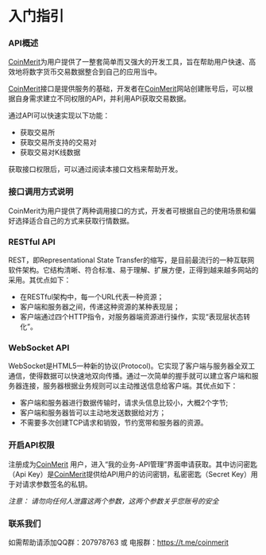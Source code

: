 # 入门指引

### API概述

[CoinMerit](https://www.coinmerit.com/)为用户提供了一整套简单而又强大的开发工具，旨在帮助用户快速、高效地将数字货币交易数据整合到自己的应用当中。

[CoinMerit](https://www.coinmerit.com/)接口是提供服务的基础，开发者在[CoinMerit](https://www.coinmerit.com/)网站创建账号后，可以根据自身需求建立不同权限的API，并利用API获取交易数据。

通过API可以快速实现以下功能：

* 获取交易所
* 获取交易所支持的交易对
* 获取交易对K线数据

获取接口权限后，可以通过阅读本接口文档来帮助开发。

### 接口调用方式说明

CoinMerit为用户提供了两种调用接口的方式，开发者可根据自己的使用场景和偏好选择适合自己的方式来获取行情数据。

### RESTful API

REST，即Representational State Transfer的缩写，是目前最流行的一种互联网软件架构。它结构清晰、符合标准、易于理解、扩展方便，正得到越来越多网站的采用。其优点如下：

* 在RESTful架构中，每一个URL代表一种资源；
* 客户端和服务器之间，传递这种资源的某种表现层；
* 客户端通过四个HTTP指令，对服务器端资源进行操作，实现“表现层状态转化”。

### WebSocket API

WebSocket是HTML5一种新的协议(Protocol)。它实现了客户端与服务器全双工通信，使得数据可以快速地双向传播。通过一次简单的握手就可以建立客户端和服务器连接，服务器根据业务规则可以主动推送信息给客户端。其优点如下：

* 客户端和服务器进行数据传输时，请求头信息比较小，大概2个字节;
* 客户端和服务器皆可以主动地发送数据给对方；
* 不需要多次创建TCP请求和销毁，节约宽带和服务器的资源。

### 开启API权限 
注册成为[CoinMerit](https://www.coinmerit.com/) 用户，进入“我的业务-API管理”界面申请获取。其中访问密匙（Api Key）是[CoinMerit](https://www.coinmerit.com/)提供给API用户的访问密钥，私密密匙（Secret Key）用于对请求参数签名的私钥。

*注意： 请勿向任何人泄露这两个参数，这两个参数关乎您账号的安全*

### 联系我们
如需帮助请添加QQ群：207978763 或 电报群：https://t.me/coinmerit